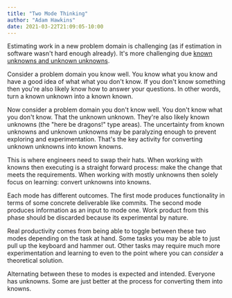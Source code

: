 ```yaml
---
title: "Two Mode Thinking"
author: "Adam Hawkins"
date: 2021-03-22T21:09:05-10:00
---
```


Estimating work in a new problem domain is challenging (as if
estimation in software wasn't hard enough already). It's more
challenging due [known unknowns and unknown unknowns][unknowns].

Consider a problem domain you know well. You know what you know and
have a good idea of what what you don't know. If you don't know
something then you're also likely know how to answer your questions.
In other words, turn a known unknown into a known known.

Now consider a problem domain you don't know well. You don't know what
you don't know. That the unknown unknown. They're also likely known
unknowns (the "here be dragons!" type areas). The uncertainty from known
unknowns and unknown unknowns may be paralyzing enough to prevent
exploring and experimentation. That's the key activity for converting
unknown unknowns into known knowns.

This is where engineers need to swap their hats. When working with
knowns then executing is a straight forward process: make the change
that meets the requirements. When working with mostly unknowns then
solely focus on learning: convert unknowns into knowns.

Each mode has different outcomes. The first mode produces functionality
in terms of some concrete deliverable like commits. The second mode
produces information as an input to mode one. Work product from this
phase should be discarded because its experimental by nature.

Real productivity comes from being able to toggle between these two
modes depending on the task at hand. Some tasks you may be able to
just pull up the keyboard and hammer out. Other tasks may require much
more experimentation and learning to even to the point where you can
_consider_ a theoretical solution.

Alternating between these to modes is expected and intended. Everyone
has unknowns. Some are just better at the process for converting them
into knowns.

[unknowns]: https://en.wikipedia.org/wiki/There_are_known_knowns

